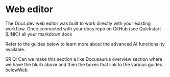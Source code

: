 # Web editor

The Docs.dev web editor was built to work directly with your existing workflow. Once connected with your docs repo on GitHub (see Quickstart \[LINK]) all your markdown docs

Refer to the guides below to learn more about the advanced AI functionality available.

SR Q: Can we make this section a like Docusaurus overview section where we have the blurb above and then the boxes that link to the various guides belowWeb
